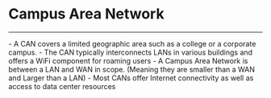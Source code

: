 # Campus Area Network
<hr>
- A CAN covers a limited geographic area such as a college or a corporate campus. 
- The CAN typically interconnects LANs in various buildings and offers a WiFi component for roaming users
- A Campus Area Network is between a LAN and WAN in scope. (Meaning they are smaller than a WAN and Larger than a LAN)
- Most CANs offer Internet connectivity as well as access to data center resources